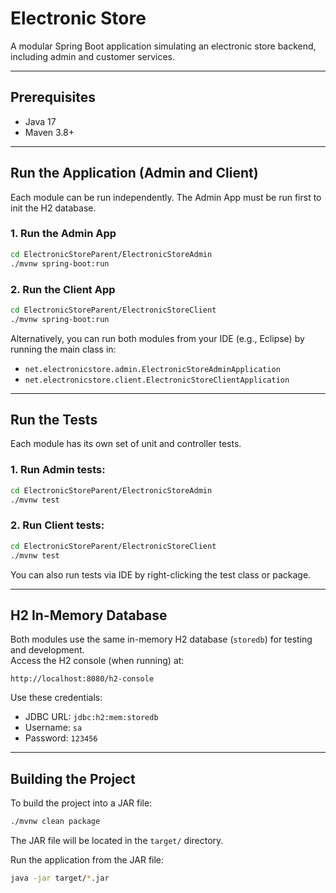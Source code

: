 # Electronic Store

A modular Spring Boot application simulating an electronic store backend, including admin and customer services.

---

## Prerequisites

- Java 17
- Maven 3.8+

---

## Run the Application (Admin and Client)

Each module can be run independently.
The Admin App must be run first to init the H2 database.

### 1. Run the Admin App

```bash
cd ElectronicStoreParent/ElectronicStoreAdmin
./mvnw spring-boot:run
```

### 2. Run the Client App

```bash
cd ElectronicStoreParent/ElectronicStoreClient
./mvnw spring-boot:run
```

Alternatively, you can run both modules from your IDE (e.g., Eclipse) by running the main class in:

- `net.electronicstore.admin.ElectronicStoreAdminApplication`
- `net.electronicstore.client.ElectronicStoreClientApplication`

---

## Run the Tests

Each module has its own set of unit and controller tests.

### 1. Run Admin tests:

```bash
cd ElectronicStoreParent/ElectronicStoreAdmin
./mvnw test
```

### 2. Run Client tests:

```bash
cd ElectronicStoreParent/ElectronicStoreClient
./mvnw test
```

You can also run tests via IDE by right-clicking the test class or package.

---

## H2 In-Memory Database

Both modules use the same in-memory H2 database (`storedb`) for testing and development.  
Access the H2 console (when running) at:

```
http://localhost:8080/h2-console
```

Use these credentials:
- JDBC URL: `jdbc:h2:mem:storedb`
- Username: `sa`
- Password: `123456`

---

## Building the Project

To build the project into a JAR file:
```sh
./mvnw clean package
```
The JAR file will be located in the `target/` directory.

Run the application from the JAR file:
```sh
java -jar target/*.jar
```